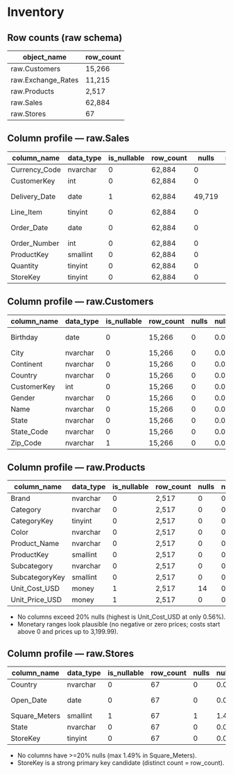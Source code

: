 # Inventory

## Row counts (raw schema)

| object_name | row_count |
|---|---|
| raw.Customers | 15,266 |
| raw.Exchange_Rates | 11,215 |
| raw.Products | 2,517 |
| raw.Sales | 62,884 |
| raw.Stores | 67 |

## Column profile — raw.Sales

| column_name | data_type | is_nullable | row_count | nulls | null_pct | distinct_count | min_value | max_value | avg_len | max_len |
|-------------|-----------|-------------|-----------|-------|----------|----------------|-----------|-----------|---------|---------|
| Currency_Code | nvarchar | 0 | 62,884 | 0 | 0.00 | 5 |  |  | 3.00 | 3 |
| CustomerKey | int | 0 | 62,884 | 0 | 0.00 | 11,887 | 301.0000000000 | 2,099,937.0000000000 |  |  |
| Delivery_Date | date | 1 | 62,884 | 49,719 | 79.06 | 1,492 | 2016-01-06 00:00:00 | 2021-02-27 00:00:00 |  |  |
| Line_Item | tinyint | 0 | 62,884 | 0 | 0.00 | 7 | 1.0000000000 | 7.0000000000 |  |  |
| Order_Date | date | 0 | 62,884 | 0 | 0.00 | 1,641 | 2016-01-01 00:00:00 | 2021-02-20 00:00:00 |  |  |
| Order_Number | int | 0 | 62,884 | 0 | 0.00 | 26,326 | 366,000.0000000000 | 2,243,032.0000000000 |  |  |
| ProductKey | smallint | 0 | 62,884 | 0 | 0.00 | 2,492 | 1.0000000000 | 2,517.0000000000 |  |  |
| Quantity | tinyint | 0 | 62,884 | 0 | 0.00 | 10 | 1.0000000000 | 10.0000000000 |  |  |
| StoreKey | tinyint | 0 | 62,884 | 0 | 0.00 | 58 | 0.0000000000 | 66.0000000000 |  |  |

## Column profile — raw.Customers

| column_name | data_type | is_nullable | row_count | nulls | null_pct | distinct_count | min_value | max_value | avg_len | max_len |
|-------------|-----------|-------------|-----------|-------|----------|----------------|-----------|-----------|---------|---------|
| Birthday | date | 0 | 15,266 | 0 | 0.00 | 11,270 | 1935-02-03 00:00:00 | 2002-02-18 00:00:00 |  |  |
| City | nvarchar | 0 | 15,266 | 0 | 0.00 | 8,258 |  |  | 9.23 | 36 |
| Continent | nvarchar | 0 | 15,266 | 0 | 0.00 | 3 |  |  | 10.12 | 13 |
| Country | nvarchar | 0 | 15,266 | 0 | 0.00 | 8 |  |  | 10.72 | 14 |
| CustomerKey | int | 0 | 15,266 | 0 | 0.00 | 15,266 | 301.0000000000 | 2,099,937.0000000000 |  |  |
| Gender | nvarchar | 0 | 15,266 | 0 | 0.00 | 2 |  |  | 4.98 | 6 |
| Name | nvarchar | 0 | 15,266 | 0 | 0.00 | 15,118 |  |  | 13.37 | 27 |
| State | nvarchar | 0 | 15,266 | 0 | 0.00 | 512 |  |  | 10.08 | 28 |
| State_Code | nvarchar | 0 | 15,266 | 0 | 0.00 | 468 |  |  | 3.18 | 28 |
| Zip_Code | nvarchar | 1 | 15,266 | 0 | 0.00 | 9,505 |  |  | 5.48 | 8 |

## Column profile — raw.Products

| column_name | data_type | is_nullable | row_count | nulls | null_pct | distinct_count | min_value | max_value | avg_len | max_len |
|-------------|-----------|-------------|-----------|-------|----------|----------------|-----------|-----------|---------|---------|
| Brand | nvarchar | 0 | 2,517 | 0 | 0.00 | 11 |  |  | 10.68 | 20 |
| Category | nvarchar | 0 | 2,517 | 0 | 0.00 | 8 |  |  | 13.85 | 29 |
| CategoryKey | tinyint | 0 | 2,517 | 0 | 0.00 | 8 | 1.0000000000 | 8.0000000000 |  |  |
| Color | nvarchar | 0 | 2,517 | 0 | 0.00 | 16 |  |  | 4.92 | 11 |
| Product_Name | nvarchar | 0 | 2,517 | 0 | 0.00 | 2,517 |  |  | 40.68 | 83 |
| ProductKey | smallint | 0 | 2,517 | 0 | 0.00 | 2,517 | 1.0000000000 | 2,517.0000000000 |  |  |
| Subcategory | nvarchar | 0 | 2,517 | 0 | 0.00 | 32 |  |  | 14.71 | 32 |
| SubcategoryKey | smallint | 0 | 2,517 | 0 | 0.00 | 32 | 101.0000000000 | 808.0000000000 |  |  |
| Unit_Cost_USD | money | 1 | 2,517 | 14 | 0.56 | 479 | 0.4800000000 | 960.8200000000 |  |  |
| Unit_Price_USD | money | 1 | 2,517 | 0 | 0.00 | 426 | 0.9500000000 | 3,199.9900000000 |  |  |

- No columns exceed 20% nulls (highest is Unit_Cost_USD at only 0.56%).
- Monetary ranges look plausible (no negative or zero prices; costs start above 0 and prices up to 3,199.99).

## Column profile — raw.Stores

| column_name | data_type | is_nullable | row_count | nulls | null_pct | distinct_count | min_value | max_value | avg_len | max_len |
|-------------|-----------|-------------|-----------|-------|----------|----------------|-----------|-----------|---------|---------|
| Country | nvarchar | 0 | 67 | 0 | 0.00 | 9 |  |  | 10.07 | 14 |
| Open_Date | date | 0 | 67 | 0 | 0.00 | 25 | 2005-03-04 00:00:00.0000000 | 2019-03-05 00:00:00.0000000 |  |  |
| Square_Meters | smallint | 1 | 67 | 1 | 1.49 | 36 | 245.0000000000 | 2105.0000000000 |  |  |
| State | nvarchar | 0 | 67 | 0 | 0.00 | 67 |  |  | 10.52 | 28 |
| StoreKey | tinyint | 0 | 67 | 0 | 0.00 | 67 | 0.0000000000 | 66.0000000000 |  |  |

- No columns have >=20% nulls (max 1.49% in Square_Meters).
- StoreKey is a strong primary key candidate (distinct count = row_count).

